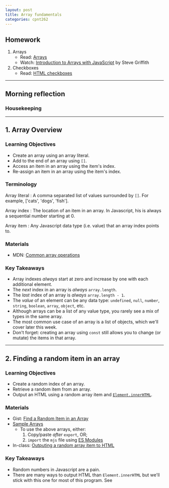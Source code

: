 ```yaml
---
layout: post
title: Array fundamentals
categories: cpnt262
---
```


## Homework
1. Arrays
    - Read: [Arrays](https://developer.mozilla.org/en-US/docs/Learn/JavaScript/First_steps/Arrays)
    - Watch: [Introduction to Arrays with JavaScript](https://youtu.be/arIhhRd1RPc) by Steve Griffith
2. Checkboxes
    - Read: [HTML checkboxes](https://developer.mozilla.org/en-US/docs/Web/HTML/Element/input/checkbox)

---

## Morning reflection
### Housekeeping


---

## 1. Array Overview
### Learning Objectives
- Create an array using an array literal.
- Add to the end of an array using `[]`.
- Access an item in an array using the item's index.
- Re-assign an item in an array using the item's index.

### Terminology
Array literal
: A comma separated list of values surrounded by `[]`. For example, ['cats', 'dogs', 'fish'].

Array index
: The location of an item in an array. In Javascript, his is always a sequential number starting at 0.

Array item
: Any Javascript data type (i.e. value) that an array index points to.

### Materials
- MDN: [Common array operations](https://developer.mozilla.org/en-US/docs/Web/JavaScript/Reference/Global_Objects/Array#common_operations)

### Key Takeaways
- Array indexes _always_ start at zero and increase by one with each additional element.
- The _next_ index in an array is _always_ `array.length`.
- The _last_ index of an array is _always_ `array.length - 1`.
- The _value_ of an element can be any data type: `undefined`, `null`, `number`, `string`, `boolean`, `array`, `object`, etc.
- Although arrays can be a list of any value type, you rarely see a mix of types in the same array.
- The most common use case of an array is a list of objects, which we'll cover later this week.
- Don't forget: creating an array using `const` still allows you to change (or mutate) the items in that array.

---

## 2. Finding a random item in an array
### Learning Objectives
- Create a random index of an array.
- Retrieve a random item from an array.
- Output an HTML using a random array item and [`Element.innerHTML`](https://developer.mozilla.org/en-US/docs/Web/API/Element/innerHTML).

### Materials
- Gist: [Find a Random Item in an Array](https://gist.github.com/acidtone/2a3cac26a229aa95685e5cf6344f2e4e)
- [Sample Arrays](https://github.com/sait-wbdv/sample-code/tree/master/assets/js)
    - To use the above arrays, either:
        1. Copy/paste _after_ `export`, OR;
        2. `import` the `mjs` file using [ES Modules](https://hacks.mozilla.org/2018/03/es-modules-a-cartoon-deep-dive/)
- In-class: [Outputing a random array item to HTML](https://codepen.io/acidtone/pen/ExNmROE)

### Key Takeaways
- Random numbers in Javascript are a pain.
- There are many ways to output HTML than `Element.innerHTML` but we'll stick with this one for most of this program. See [<template>: The Content Template element](https://developer.mozilla.org/en-US/docs/Web/HTML/Element/template) for a fancier way.

---

## 3. Output an HTML list from an array
### Learning Objectives
- Create a list of HTML items from an array using:
    - [`Array.prototype.join()`](https://developer.mozilla.org/en-US/docs/Web/JavaScript/Reference/Global_Objects/Array/join), 
    - [template literals](https://developer.mozilla.org/en-US/docs/Web/JavaScript/Reference/Template_literals), and 
    - [`Element.innerHTML`](https://developer.mozilla.org/en-US/docs/Web/API/Element/innerHTML).

### Terminology
Array glue
: A string that is added when joining elements of an array.

### Materials
- In-class: [Outputing an HTML list from an array](https://codepen.io/acidtone/pen/PobmaeM)

### Key Takeaways
- The array glue for an HTML list is most often `</li><li>`, which is then surrounded by `<ul><li>` and `</li></ul>`.

---

## Open lab-time
### Activities
1. Create a list of `img` URLs from your projects and assets and create a "Random Image of the Day" page.
2. Using the [`nouns.mjs`](https://github.com/sait-wbdv/sample-code/blob/master/assets/js/nouns.mjs) sample arrya, re-create a version of Tony's [Random Band Name Generator](https://acidtone.github.io/namor/).

---

### Tony's goals for Lab-Time
- Refactor [Random Band Name Generator](https://acidtone.github.io/namor/) to remove the nouns list from the phraser module.

---

## Dailies
- Submit today's Codepen/repo/gist to the Dailies section (in Assessments) in Brightspace.